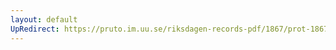 ```yaml
---
layout: default
UpRedirect: https://pruto.im.uu.se/riksdagen-records-pdf/1867/prot-1867--fk--409/prot-1867--fk--409_007.pdf
---
```

